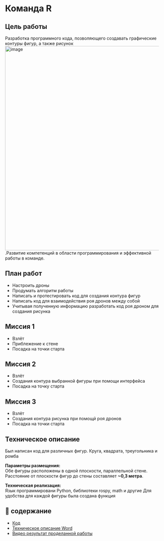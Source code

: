 # Команда R 

## Цель  работы

 Разработка программного кода, позволяющего создавать графические контуры фигур, а также рисунок <img width="817" height="669" alt="image" src="https://github.com/user-attachments/assets/8f0ff253-fd21-4427-9261-3c2c8f360130" />
 .Развитие компетенций в области программирования и эффективной работы в команде.

## План работ
* Настроить дроны
* Продумать алгоритм работы
* Написать и протестировать код для создания контура фигур
* Написать код для взаимодействия роя дронов между собой
* Учитывая полученную информацию разработать код роя дроном для создания рисунка
 

## Миссия 1
* Взлёт 
* Приблежение к стене
* Посадка на точки старта

## Миссия 2
* Взлёт 
* Создания контура выбранной фигуры при помощи интерфейса 
* Посадка на точку старта

## Миссия 3
* Взлёт 
* Создания контура рисунка при помощй роя дронов
* Посадка на точки старта



## Техническое описание 
Был написан код для различных фигур. Круга, квадрата, треугольника и ромба

**Параметры размещения:**  
Обе фигуры расположены в одной плоскости, параллельной стене.  
Расстояние от плоскости фигур до стены составляет **~0,3 метра**.
 

**Техническая реализация:**  
 Язык программировани Python, библиотеки rospy, math и другие
 Для удобства для каждой фигуры была создана функция

## 📖 содержание
  
* [Код ](program.py)
* [Техническое описание Word](https://github.com/Muha-bz/Team-R-afrthomatics/blob/main/Техническое%20описание.docx)
* [Видео результат проделанной работы](https://disk.yandex.ru/d/P7FZr041OZHhqg)
